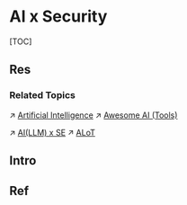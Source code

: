 # AI x Security

[TOC]



## Res
### Related Topics
↗ [Artificial Intelligence](../../🧠%20Computing%20Methodologies/👽%20Artificial%20Intelligence/Artificial%20Intelligence.md)
↗ [Awesome AI (Tools)](../../🧠%20Computing%20Methodologies/👽%20Artificial%20Intelligence/👀%20AI%20WatchList/🕶️%20Awesome%20AI%20(Tools)/Awesome%20AI%20(Tools).md)

↗ [AI(LLM) x SE](../../Software%20Engineering/🤖%20AI(LLM)%20x%20SE/AI(LLM)%20x%20SE.md)
↗ [ALoT](../../Computer%20Engineering,%20Embedded%20&%20IoT/🎭%20IoT%20Scenaries/ALoT.md)



## Intro



## Ref
[👍 AI安全论文 (32)南洋理工大学刘杨教授——网络空间安全和AIGC整合之道学习笔记及强推（InForSec）]: https://mp.weixin.qq.com/s/kZfsa7oi_e9rTTjSQR7mXg
